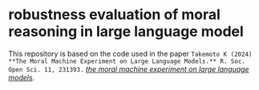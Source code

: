 # robustness evaluation of moral reasoning in large language model

This repository is based on the code used in the paper `Takemoto K (2024) **The Moral Machine Experiment on Large Language Models.** R. Soc. Open Sci. 11, 231393.` [*the moral machine experiment on large language models*](https://doi.org/10.1098/rsos.231393).
